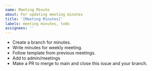 ```yaml
---
name: Meeting Minute
about: For updating meeting minutes
title: '[Meeting Minutes]'
labels: meeting minutes, todo
assignees: ''
---
```


- Create a branch for minutes.
- Write minutes for weekly meeting.
- Follow template from previous meetings.
- Add to admin/meetings
- Make a PR to merge to main and close this issue and your branch.
